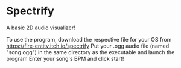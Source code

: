 # Spectrify

A basic 2D audio visualizer! 

To use the program, download the respective file for your OS from https://fire-entity.itch.io/spectrify
Put your .ogg audio file (named "song.ogg") in the same directory as the executable and launch the program
Enter your song's BPM and click start!